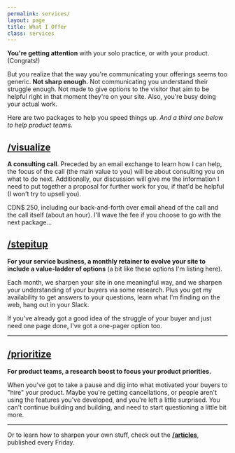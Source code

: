 ```yaml
---
permalink: services/
layout: page
title: What I Offer
class: services
---
```


**You're getting attention** with your solo practice, or with your product. (Congrats!)

But you realize that the way you're communicating your offerings seems too generic. **Not sharp enough.** Not communicating you understand their struggle enough. Not made to give options to the visitor that aim to be helpful right in that moment they're on your site. Also, you're busy doing your actual work.

Here are two packages to help you speed things up. _And a third one below to help product teams._

## [/visualize](/visualize#details)

**A consulting call**. Preceded by an email exchange to learn how I can help, the focus of the call (the main value to you) will be about consulting you on what to do next. Additionally, our discussion will give me the information I need to put together a proposal for further work for you, if that'd be helpful (I won't try to upsell you).

CDN$&nbsp;250, including our back-and-forth over email ahead of the call and the call itself (about an hour). I'll wave the fee if you choose to go with the next package...

## [/stepitup](/stepitup#details)

**For your service business, a monthly retainer to evolve your site to include a value-ladder of options** (a bit like these options I'm listing here). 

Each month, we sharpen your site in one meaningful way, and we sharpen your understanding of your buyers via some research. Plus you get my availability to get answers to your questions, learn what I'm finding on the web, hang out in your Slack.

If you've already got a good idea of the struggle of your buyer and just need one page done, I've got a one-pager option too.

---

## [/prioritize](/prioritize)

**For product teams, a research boost to focus your product priorities.**

When you've got to take a pause and dig into what motivated your buyers to "hire" your product. Maybe you're getting cancellations, or people aren't using the features you've developed, and you're left a little surprised. You can't continue building and building, and need to start questioning a little bit more.

---

Or to learn how to sharpen your own stuff, check out the **[/articles](/articles)**, published every Friday.
